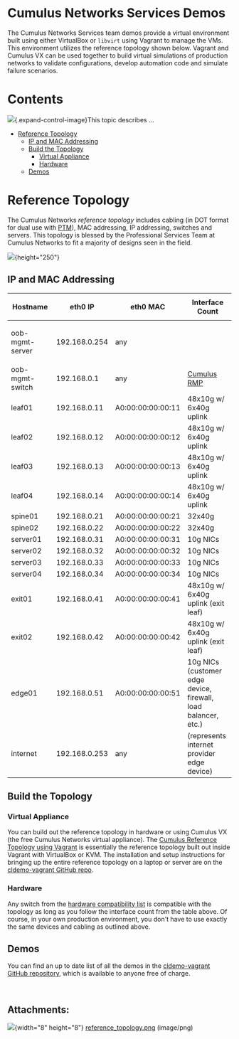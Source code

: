 # Cumulus Networks Services Demos

The Cumulus Networks Services team demos provide a virtual environment
built using either VirtualBox or `libvirt` using Vagrant to manage the
VMs. This environment utilizes the reference topology shown
below. Vagrant and Cumulus VX can be used together to build virtual
simulations of production networks to validate configurations, develop
automation code and simulate failure scenarios.

# Contents

![](images/icons/grey_arrow_down.png){.expand-control-image}This topic
describes ...

-   [Reference
    Topology](#CumulusNetworksServicesDemos-ReferenceTopology)
    -   [IP and MAC
        Addressing](#CumulusNetworksServicesDemos-IPandMACAddressing)
    -   [Build the
        Topology](#CumulusNetworksServicesDemos-BuildtheTopology)
        -   [Virtual
            Appliance](#CumulusNetworksServicesDemos-VirtualAppliance)
        -   [Hardware](#CumulusNetworksServicesDemos-Hardware)
    -   [Demos](#CumulusNetworksServicesDemos-Demos)

# Reference Topology

The Cumulus Networks *reference topology* includes cabling (in DOT
format for dual use with [PTM](Prescriptive_Topology_Manager_-_PTM)),
MAC addressing, IP addressing, switches and servers. This topology is
blessed by the Professional Services Team at Cumulus Networks to fit a
majority of designs seen in the field. 

![](attachments/8362987/8362986.png){height="250"}

## IP and MAC Addressing

<table>
<colgroup>
<col style="width: 25%" />
<col style="width: 25%" />
<col style="width: 25%" />
<col style="width: 25%" />
</colgroup>
<thead>
<tr class="header">
<th><p>Hostname</p></th>
<th>eth0 IP</th>
<th>eth0 MAC</th>
<th>Interface Count</th>
</tr>
</thead>
<tbody>
<tr class="odd">
<td><p>oob-mgmt-server</p></td>
<td>192.168.0.254</td>
<td>any</td>
<td> </td>
</tr>
<tr class="even">
<td>oob-mgmt-switch</td>
<td>192.168.0.1</td>
<td>any</td>
<td><a href="https://cumulusnetworks.com/cumulus-rmp/overview/">Cumulus RMP</a></td>
</tr>
<tr class="odd">
<td>leaf01</td>
<td>192.168.0.11</td>
<td>A0:00:00:00:00:11</td>
<td>48x10g w/ 6x40g uplink</td>
</tr>
<tr class="even">
<td>leaf02</td>
<td>192.168.0.12</td>
<td>A0:00:00:00:00:12</td>
<td>48x10g w/ 6x40g uplink</td>
</tr>
<tr class="odd">
<td>leaf03</td>
<td>192.168.0.13</td>
<td>A0:00:00:00:00:13</td>
<td>48x10g w/ 6x40g uplink</td>
</tr>
<tr class="even">
<td>leaf04</td>
<td>192.168.0.14</td>
<td>A0:00:00:00:00:14</td>
<td>48x10g w/ 6x40g uplink</td>
</tr>
<tr class="odd">
<td>spine01</td>
<td>192.168.0.21</td>
<td>A0:00:00:00:00:21</td>
<td>32x40g</td>
</tr>
<tr class="even">
<td>spine02</td>
<td>192.168.0.22</td>
<td>A0:00:00:00:00:22</td>
<td>32x40g</td>
</tr>
<tr class="odd">
<td>server01</td>
<td>192.168.0.31</td>
<td>A0:00:00:00:00:31</td>
<td>10g NICs</td>
</tr>
<tr class="even">
<td>server02</td>
<td>192.168.0.32</td>
<td>A0:00:00:00:00:32</td>
<td>10g NICs</td>
</tr>
<tr class="odd">
<td>server03</td>
<td>192.168.0.33</td>
<td>A0:00:00:00:00:33</td>
<td>10g NICs</td>
</tr>
<tr class="even">
<td>server04</td>
<td>192.168.0.34</td>
<td>A0:00:00:00:00:34</td>
<td>10g NICs</td>
</tr>
<tr class="odd">
<td>exit01</td>
<td>192.168.0.41</td>
<td>A0:00:00:00:00:41</td>
<td>48x10g w/ 6x40g uplink (exit leaf)</td>
</tr>
<tr class="even">
<td>exit02</td>
<td>192.168.0.42</td>
<td>A0:00:00:00:00:42</td>
<td>48x10g w/ 6x40g uplink (exit leaf)</td>
</tr>
<tr class="odd">
<td>edge01</td>
<td>192.168.0.51</td>
<td>A0:00:00:00:00:51</td>
<td>10g NICs (customer edge device, firewall, load balancer, etc.)</td>
</tr>
<tr class="even">
<td>internet</td>
<td>192.168.0.253</td>
<td>any</td>
<td>(represents internet provider edge device)</td>
</tr>
</tbody>
</table>

## Build the Topology

### Virtual Appliance

You can build out the reference topology in hardware or using Cumulus VX
(the free Cumulus Networks virtual appliance). The [Cumulus Reference
Topology using
Vagrant](https://github.com/CumulusNetworks/cldemo-vagrant) is
essentially the reference topology built out inside Vagrant with
VirtualBox or KVM. The installation and setup instructions for bringing
up the entire reference topology on a laptop or server are on the
[cldemo-vagrant GitHub
repo](https://github.com/CumulusNetworks/cldemo-vagrant).

### Hardware

Any switch from the [hardware compatibility
list](https://cumulusnetworks.com/support/linux-hardware-compatibility-list/)
is compatible with the topology as long as you follow the interface
count from the table above. Of course, in your own production
environment, you don't have to use exactly the same devices and cabling
as outlined above. 

## Demos

You can find an up to date list of all the demos in the [cldemo-vagrant
GitHub
repository](https://github.com/CumulusNetworks/cldemo-vagrant#available-demos),
which is available to anyone free of charge.

 

## Attachments:

![](images/icons/bullet_blue.gif){width="8" height="8"}
[reference\_topology.png](attachments/8362987/8362986.png) (image/png)  
